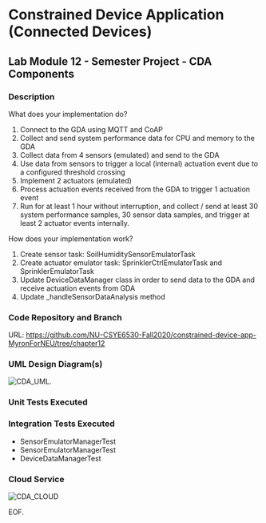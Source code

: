 # Constrained Device Application (Connected Devices)

## Lab Module 12 - Semester Project - CDA Components

### Description

What does your implementation do? 

1.	Connect to the GDA using MQTT and  CoAP
2.	Collect and send system performance data for CPU and memory to the GDA
3.	Collect data from 4 sensors (emulated) and send to the GDA
4.	Use data from sensors to trigger a local (internal) actuation event due to a configured threshold crossing
5.	Implement 2 actuators (emulated)
6.	Process actuation events received from the GDA to trigger 1 actuation event
7.	Run for at least 1 hour without interruption, and collect / send at least 30 system performance samples, 30 sensor data samples, and trigger at least 2 actuator events internally.


How does your implementation work?

1.	Create sensor task: SoilHumiditySensorEmulatorTask
2.	Create actuator emulator task: SprinklerCtrlEmulatorTask and SprinklerEmulatorTask
3.	Update DeviceDataManager class in order to send data to the GDA and receive actuation events from GDA
4.	Update _handleSensorDataAnalysis method

### Code Repository and Branch

URL: https://github.com/NU-CSYE6530-Fall2020/constrained-device-app-MyronForNEU/tree/chapter12

### UML Design Diagram(s)

![CDA_UML](https://github.com/NU-CSYE6530-Fall2020/constrained-device-app-MyronForNEU/blob/chapter12/exercises/chapter12/CDA.png).


### Unit Tests Executed
 

### Integration Tests Executed

- SensorEmulatorManagerTest
- SensorEmulatorManagerTest
- DeviceDataManagerTest 

### Cloud Service
![CDA_CLOUD](https://github.com/NU-CSYE6530-Fall2020/constrained-device-app-MyronForNEU/blob/chapter12/exercises/chapter12/CDA_Cloud.jpg)

EOF.
